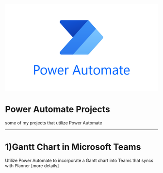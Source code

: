 ![Icon](https://github.com/Fauzanpaimen/PowerAutomateprojects/blob/main/Image/powerautomate.png)

# Power Automate Projects

some of my projects that utilize Power Automate

-----------------------------------------------------------------------------------------------------------------------------------------------------------------------------

# 1)Gantt Chart in Microsoft Teams
Utilize Power Automate to  incorporate a Gantt chart into Teams that syncs with Planner [more details]


